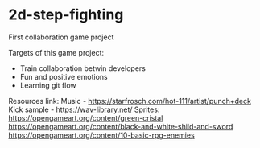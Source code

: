 # 2d-step-fighting
First collaboration game project

Targets of this game project:
* Train collaboration betwin developers
* Fun and positive emotions
* Learning git flow


Resources link:
Music - https://starfrosch.com/hot-111/artist/punch+deck
Kick sample - https://wav-library.net/
Sprites: 
https://opengameart.org/content/green-cristal
https://opengameart.org/content/black-and-white-shild-and-sword
https://opengameart.org/content/10-basic-rpg-enemies



